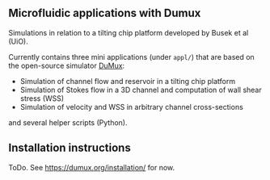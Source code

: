 Microfluidic applications with Dumux
--------------------------------------

Simulations in relation to a tilting chip platform developed by Busek et al (UiO).

Currently contains three mini applications (under `appl/`)
that are based on the open-source simulator [DuMux](https://dumux.org/):

* Simulation of channel flow and reservoir in a tilting chip platform
* Simulation of Stokes flow in a 3D channel and computation of wall shear stress (WSS)
* Simulation of velocity and WSS in arbitrary channel cross-sections

and several helper scripts (Python).

Installation instructions
---------------------------

ToDo. See https://dumux.org/installation/ for now.
